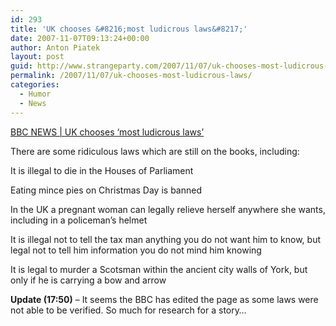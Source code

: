 ```yaml
---
id: 293
title: 'UK chooses &#8216;most ludicrous laws&#8217;'
date: 2007-11-07T09:13:24+00:00
author: Anton Piatek
layout: post
guid: http://www.strangeparty.com/2007/11/07/uk-chooses-most-ludicrous-laws/
permalink: /2007/11/07/uk-chooses-most-ludicrous-laws/
categories:
  - Humor
  - News
---
```

[BBC NEWS | UK chooses &#8216;most ludicrous laws&#8217;](http://news.bbc.co.uk/1/hi/uk/7081038.stm)

There are some ridiculous laws which are still on the books, including:

It is illegal to die in the Houses of Parliament

Eating mince pies on Christmas Day is banned

In the UK a pregnant woman can legally relieve herself anywhere she wants, including in a policeman&#8217;s helmet

It is illegal not to tell the tax man anything you do not want him to know, but legal not to tell him information you do not mind him knowing

It is legal to murder a Scotsman within the ancient city walls of York, but only if he is carrying a bow and arrow

**Update (17:50)** &#8211; It seems the BBC has edited the page as some laws were not able to be verified. So much for research for a story&#8230;